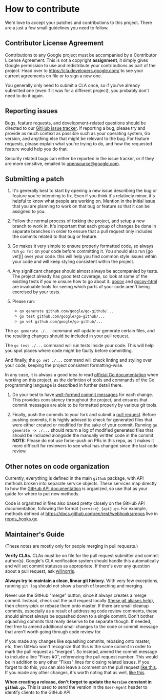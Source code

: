 # How to contribute #

We'd love to accept your patches and contributions to this project. There are
a just a few small guidelines you need to follow.


## Contributor License Agreement ##

Contributions to any Google project must be accompanied by a Contributor
License Agreement. This is not a copyright **assignment**, it simply gives
Google permission to use and redistribute your contributions as part of the
project. Head over to <https://cla.developers.google.com/> to see your current
agreements on file or to sign a new one.

You generally only need to submit a CLA once, so if you've already submitted one
(even if it was for a different project), you probably don't need to do it
again.


## Reporting issues ##

Bugs, feature requests, and development-related questions should be directed to
our [GitHub issue tracker](https://github.com/google/go-github/issues).  If
reporting a bug, please try and provide as much context as possible such as
your operating system, Go version, and anything else that might be relevant to
the bug.  For feature requests, please explain what you're trying to do, and
how the requested feature would help you do that.

Security related bugs can either be reported in the issue tracker, or if they
are more sensitive, emailed to <opensource@google.com>.

## Submitting a patch ##

  1. It's generally best to start by opening a new issue describing the bug or
     feature you're intending to fix. Even if you think it's relatively minor,
     it's helpful to know what people are working on. Mention in the initial
     issue that you are planning to work on that bug or feature so that it can
     be assigned to you.

  1. Follow the normal process of [forking][] the project, and setup a new
     branch to work in. It's important that each group of changes be done in
     separate branches in order to ensure that a pull request only includes the
     commits related to that bug or feature.

  1. Go makes it very simple to ensure properly formatted code, so always run
     `go fmt` on your code before committing it. You should also run
     [go vet][] over your code. this will help you find common style issues
     within your code and will keep styling consistent within the project.

  1. Any significant changes should almost always be accompanied by tests. The
     project already has good test coverage, so look at some of the existing
     tests if you're unsure how to go about it. [gocov][] and [gocov-html][]
     are invaluable tools for seeing which parts of your code aren't being
     exercised by your tests.

  1. Please run:
     * `go generate github.com/google/go-github/...`
     * `go test github.com/google/go-github/...`
     * `go vet github.com/google/go-github/...`

   The `go generate ./...` command will update or generate certain files, and the 
   resulting changes should be included in your pull request.

   The `go test ./...` command will run tests inside your code. This will help you
   spot places where code might be faulty before committing.

   And finally, the `go vet ./...` command will check linting and styling over your 
   code, keeping the project consistent formatting-wise.

   In any case, it is always a good idea to read [official Go documentation][] when working 
   on this project, as the definition of tools and commands of the Go programming 
   language is described in further detail there.

  1. Do your best to have [well-formed commit messages][] for each change.
     This provides consistency throughout the project, and ensures that commit
     messages are able to be formatted properly by various git tools.

  1. Finally, push the commits to your fork and submit a [pull request][].
     Before pushing commits, it is highly advised to check for generated files
     that were either created or modified for the sake of your commit. Running
     `go generate -x ./...` should return a log of modified generated files that should
     be included alongside the manually written code in the commit.
     **NOTE:** Please do not use force-push on PRs in this repo, as it makes
     it more difficult for reviewers to see what has changed since the last
     code review.

[official Go documentation]: https://pkg.go.dev/std
[forking]: https://help.github.com/articles/fork-a-repo
[golint]: https://github.com/golang/lint
[golint readme]: https://github.com/golang/lint/blob/master/README.md
[gocov]: https://github.com/axw/gocov
[gocov-html]: https://github.com/matm/gocov-html
[well-formed commit messages]: http://tbaggery.com/2008/04/19/a-note-about-git-commit-messages.html
[squash]: http://git-scm.com/book/en/Git-Tools-Rewriting-History#Squashing-Commits
[pull request]: https://help.github.com/articles/creating-a-pull-request


## Other notes on code organization ##

Currently, everything is defined in the main `github` package, with API methods
broken into separate service objects. These services map directly to how
the [GitHub API documentation][] is organized, so use that as your guide for
where to put new methods.

Code is organized in files also based pretty closely on the GitHub API
documentation, following the format `{service}_{api}.go`. For example, methods
defined at <https://docs.github.com/en/rest/webhooks/repos> live in
[repos_hooks.go][].

[GitHub API documentation]: https://docs.github.com/en/rest
[repos_hooks.go]: https://github.com/google/go-github/blob/master/github/repos_hooks.go


## Maintainer's Guide ##

(These notes are mostly only for people merging in pull requests.)

**Verify CLAs.** CLAs must be on file for the pull request submitter and commit
author(s). Google's CLA verification system should handle this automatically
and will set commit statuses as appropriate. If there's ever any question about
a pull request, ask [willnorris](https://github.com/willnorris).

**Always try to maintain a clean, linear git history.** With very few
exceptions, running `git log` should not show a bunch of branching and merging.

Never use the GitHub "merge" button, since it always creates a merge commit.
Instead, check out the pull request locally ([these git aliases
help][git-aliases]), then cherry-pick or rebase them onto master. If there are
small cleanup commits, especially as a result of addressing code review
comments, these should almost always be squashed down to a single commit. Don't
bother squashing commits that really deserve to be separate though. If needed,
feel free to amend additional small changes to the code or commit message that
aren't worth going through code review for.

If you made any changes like squashing commits, rebasing onto master, etc, then
GitHub won't recognize that this is the same commit in order to mark the pull
request as "merged". So instead, amend the commit message to include a line
"Fixes #0", referencing the pull request number. This would be in addition to
any other "Fixes" lines for closing related issues. If you forget to do this,
you can also leave a comment on the pull request [like this][rebase-comment].
If you made any other changes, it's worth noting that as well, [like
this][modified-comment].

[git-aliases]: https://github.com/willnorris/dotfiles/blob/d640d010c23b1116bdb3d4dc12088ed26120d87d/git/.gitconfig#L13-L15
[rebase-comment]: https://github.com/google/go-github/pull/277#issuecomment-183035491
[modified-comment]: https://github.com/google/go-github/pull/280#issuecomment-184859046

**When creating a release, don't forget to update the `Version` constant in `github.go`.** This is used to 
send the version in the `User-Agent` header to identify clients to the GitHub API.
